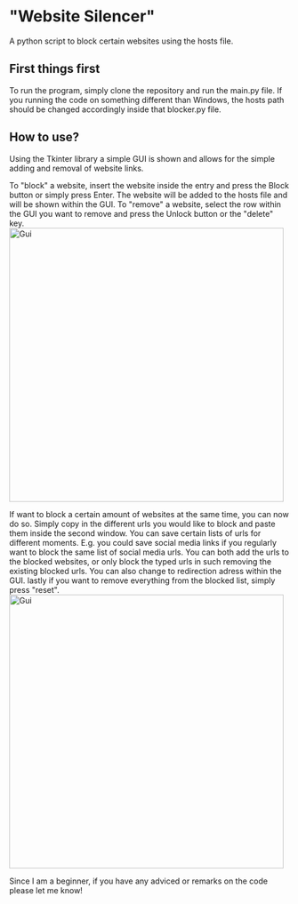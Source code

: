 # "Website Silencer"

A python script to block certain websites using the hosts file. 

## First things first
To run the program, simply clone the repository and run the main.py file.
If you running the code on something different than Windows, the hosts path should be changed accordingly inside that blocker.py file. 

## How to use?
Using the Tkinter library a simple GUI is shown and allows for the simple adding and removal of website links. 

To "block" a website, insert the website inside the entry and press the Block button or simply press Enter. The website will be added to the hosts file and will be shown within the GUI. To "remove" a website, select the row within the GUI you want to remove and press the Unlock button or the "delete" key. 
<img width="493" alt="Gui" src="https://user-images.githubusercontent.com/58997886/210121817-b7aa1440-7cc5-48b1-a6ba-39c208537f23.PNG">

If want to block a certain amount of websites at the same time, you can now do so. Simply copy in the different urls you would like to block and paste them inside the second window. You can save certain lists of urls for different moments. E.g. you could save social media links if you regularly want to block the same list of social media urls. 
You can both add the urls to the blocked websites, or only block the typed urls in such removing the existing blocked urls. You can also change to redirection adress within the GUI. 
lastly if you want to remove everything from the blocked list, simply press "reset". 
<img width="493" alt="Gui" src= https://user-images.githubusercontent.com/58997886/210615032-306a905b-9ff6-4c9c-af9f-fdba488dae2d.png)>


Since I am a beginner, if you have any adviced or remarks on the code please let me know!
